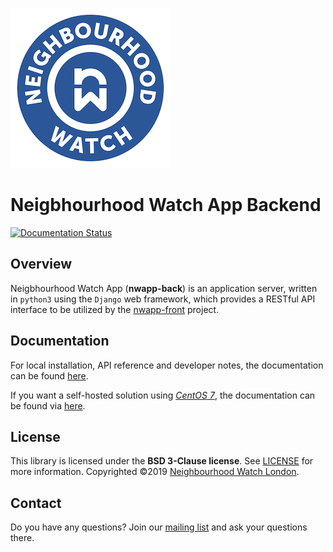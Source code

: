 ![Neighbourhood Watch Canada](https://github.com/nwatchcanada/nwapp-docs/blob/master/docs/img/nwl-logo-256x256.png)

# Neigbhourhood Watch App Backend
[![Documentation Status](https://readthedocs.org/projects/nwapp-back/badge/?version=latest)](https://nwapp-back.readthedocs.io/en/latest/?badge=latest)

## Overview
Neigbhourhood Watch App (**nwapp-back**) is an application server, written in ``python3`` using the ``Django`` web framework, which provides a RESTful API interface to be utilized by the [nwapp-front](https://github.com/nwatchcanada/nwapp-front) project.

## Documentation
For local installation, API reference and developer notes, the documentation can be found [here](https://nwapp-back.readthedocs.io/en/latest/).

If you want a self-hosted solution using [*CentOS 7*](https://www.centos.org/), the documentation can be found via [here](https://nwapp-docs.readthedocs.io/en/latest/).

## License
This library is licensed under the **BSD 3-Clause license**. See [LICENSE](LICENSE) for more information. Copyrighted ©2019 [Neighbourhood Watch London](https://nwlondon.ca/).

## Contact
Do you have any questions? Join our [mailing list](https://groups.google.com/forum/#!forum/nwl-app) and ask your questions there.
